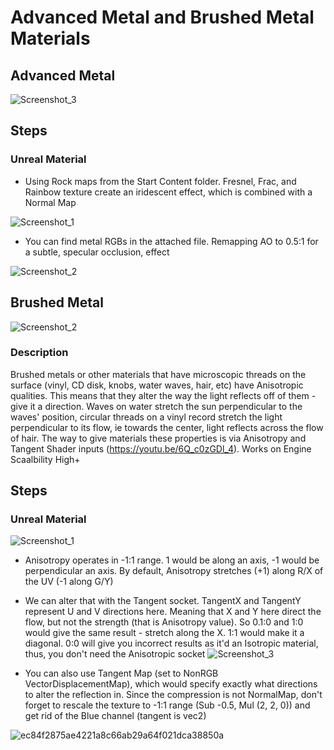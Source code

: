 # Advanced Metal and Brushed Metal Materials
## Advanced Metal
![Screenshot_3](https://user-images.githubusercontent.com/36862146/224475242-3a67df70-f97b-4d4f-b82e-a9b6377105e5.png)

## Steps
### Unreal Material
- Using Rock maps from the Start Content folder. Fresnel, Frac, and Rainbow texture create an iridescent effect, which is combined with a Normal Map

![Screenshot_1](https://user-images.githubusercontent.com/36862146/224475243-1a1b4ba3-ae79-431e-9158-c5d0f81d610a.png)

- You can find metal RGBs in the attached file. Remapping AO to 0.5:1 for a subtle, specular occlusion, effect

![Screenshot_2](https://user-images.githubusercontent.com/36862146/224475241-d71f43b2-a329-4003-ba33-d53daf284097.png)

## Brushed Metal
![Screenshot_2](https://user-images.githubusercontent.com/36862146/224481139-552c21e7-274d-49f7-a430-f01df6dfc3ff.png)

### Description
Brushed metals or other materials that have microscopic threads on the surface (vinyl, CD disk, knobs, water waves, hair, etc) have Anisotropic qualities. This means that
they alter the way the light reflects off of them - give it a direction. Waves on water stretch the sun perpendicular to the waves' position, circular threads on 
a vinyl record stretch the light perpendicular to its flow, ie towards the center, light reflects across the flow of hair. The way to give materials these properties 
is via Anisotropy and Tangent Shader inputs (https://youtu.be/6Q_c0zGDl_4). Works on Engine Scaalbility High+
## Steps
### Unreal Material
![Screenshot_1](https://user-images.githubusercontent.com/36862146/224481137-b387fc83-e6f2-4a6a-a644-a5764bc61b42.png)

- Anisotropy operates in -1:1 range. 1 would be along an axis, -1 would be perpendicular an axis. By default, Anisotropy stretches (+1) along R/X of the UV (-1 along G/Y)
- We can alter that with the Tangent socket. TangentX and TangentY represent U and V directions here. Meaning that X and Y here direct the flow, but not the strength (that is Anisotropy value). 
So 0.1:0 and 1:0 would give the same result - stretch along the X. 1:1 would make it a diagonal. 0:0 will give you incorrect results as it'd an Isotropic material, thus, you don't need
the Anisotropic socket
![Screenshot_3](https://user-images.githubusercontent.com/36862146/224481353-b149a79b-a2df-4638-9961-1ce3363d0f07.png)

- You can also use Tangent Map (set to NonRGB VectorDisplacementMap), which would specify exactly what directions to alter the reflection in. Since the compression 
is not NormalMap, don't forget to rescale the texture to -1:1 range (Sub -0.5, Mul (2, 2, 0)) and get rid of the Blue channel (tangent is vec2)

![ec84f2875ae4221a8c66ab29a64f021dca38850a](https://user-images.githubusercontent.com/36862146/224481140-1c7bc232-ba8b-4794-9b24-68344ab483c4.jpeg)

